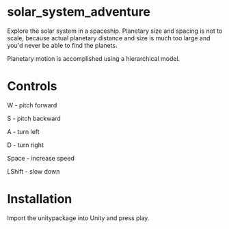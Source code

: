 # solar_system_adventure

Explore the solar system in a spaceship. Planetary size and spacing is not to scale, because actual planetary distance and size is much too large and you'd never be able to find the planets.

Planetary motion is accomplished using a hierarchical model.

# Controls

W - pitch forward

S - pitch backward

A - turn left

D - turn right

Space - increase speed

LShift - slow down

# Installation

Import the unitypackage into Unity and press play.
